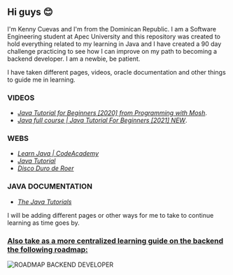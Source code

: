 
## Hi guys :blush:

I'm Kenny Cuevas and I'm from the Dominican Republic. I am a Software Engineering student at Apec University and this repository was created to hold everything related to my learning in Java and I have created a 90 day challenge practicing to see how I can improve on my path to becoming a backend developer. I am a newbie, be patient.

I have taken different pages, videos, oracle documentation and other things to guide me in learning.
### VIDEOS
- [*Java Tutorial for Beginners [2020] from Programming with Mosh*](https://www.youtube.com/watch?v=eIrMbAQSU34).
- [*Java full course | Java Tutorial For Beginners [2021] NEW*](https://www.youtube.com/watch?v=Qgl81fPcLc8).
### WEBS
- [*Learn Java | CodeAcademy*](https://www.codecademy.com/learn/learn-java)
- [*Java Tutorial*](https://www.w3schools.com/java/)
- [*Disco Duro de Roer*](https://www.discoduroderoer.es)
### JAVA DOCUMENTATION
- [*The Java Tutorials*](https://docs.oracle.com/javase/tutorial/)

I will be adding different pages or other ways for me to take to continue learning as time goes by. 

### [Also take as a more centralized learning guide on the backend the following roadmap:](https://roadmap.sh/backend)
<img src="https://roadmap.sh/roadmaps/backend.png" alt="ROADMAP BACKEND DEVELOPER">
